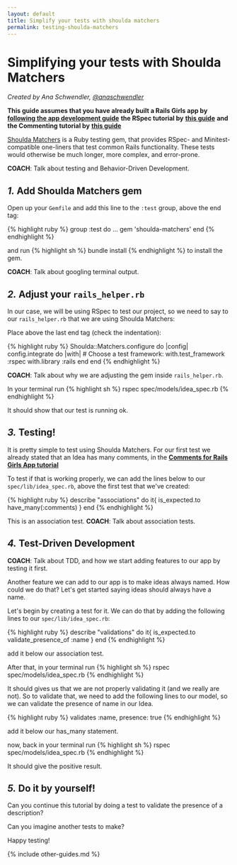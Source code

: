 ```yaml
---
layout: default
title: Simplify your tests with shoulda matchers
permalink: testing-shoulda-matchers
---
```


# Simplifying your tests with Shoulda Matchers

*Created by Ana Schwendler, [@anaschwendler](https://twitter.com/anaschwendler)*

**This guide assumes that you have already built a Rails Girls app by** [**following the app development guide**](/app)
**the RSpec tutorial by** [**this guide**](/testing-rspec)
**and the Commenting tutorial by** [**this guide**](/commenting)

[Shoulda Matchers](https://github.com/thoughtbot/shoulda-matchers) is a Ruby testing gem, that provides RSpec- and Minitest-compatible one-liners that test common Rails functionality. These tests would otherwise be much longer, more complex, and error-prone.

__COACH__: Talk about testing and Behavior-Driven Development.

## *1.* Add Shoulda Matchers gem

Open up your `Gemfile` and add this line to the `:test` group, above the end tag:

{% highlight ruby %}
group :test do
  ...
  gem 'shoulda-matchers'
end
{% endhighlight %}

and run
{% highlight sh %}
bundle install
{% endhighlight %}
to install the gem.

__COACH__: Talk about googling terminal output.

## *2.* Adjust your `rails_helper.rb`

In our case, we will be using RSpec to test our project, so we need to say to our `rails_helper.rb` that we are using Shoulda Matchers:

Place above the last end tag (check the indentation):

{% highlight ruby %}
  Shoulda::Matchers.configure do |config|
    config.integrate do |with|
      # Choose a test framework:
      with.test_framework :rspec
      with.library :rails
    end
  end
{% endhighlight %}

__COACH__: Talk about why we are adjusting the gem inside `rails_helper.rb`.

In your terminal run
{% highlight sh %}
rspec spec/models/idea_spec.rb
{% endhighlight %}

It should show that our test is running ok.

## *3.* Testing!

It is pretty simple to test using Shoulda Matchers.
For our first test we already stated that an Idea has many comments, in the [**Comments for Rails Girls App tutorial**](/commenting)

To test if that is working properly, we can add the lines below to our `spec/lib/idea_spec.rb`, above the first test that we've created:

{% highlight ruby %}
  describe "associations" do
    it{ is_expected.to have_many(:comments) }
  end
{% endhighlight %}

This is an association test.
__COACH__: Talk about association tests.

## *4.* Test-Driven Development

__COACH__: Talk about TDD, and how we start adding features to our app by testing it first.

Another feature we can add to our app is to make ideas always named. How could we do that? Let's get started saying ideas should always have a name.

Let's begin by creating a test for it. We can do that by adding the following lines to our `spec/lib/idea_spec.rb`:

{% highlight ruby %}
  describe "validations" do
    it{ is_expected.to validate_presence_of :name }
  end
{% endhighlight %}

add it below our association test.

After that, in your terminal run
{% highlight sh %}
rspec spec/models/idea_spec.rb
{% endhighlight %}

It should gives us that we are not properly validating it (and we really are not). So to validate that, we need to add the following lines to our model, so we can validate the presence of name in our Idea.

{% highlight ruby %}
  validates :name, presence: true
{% endhighlight %}

add it below our has_many statement.

now, back in your terminal run
{% highlight sh %}
rspec spec/models/idea_spec.rb
{% endhighlight %}

It should give the positive result.

## *5.* Do it by yourself!
Can you continue this tutorial by doing a test to validate the presence of a description?

Can you imagine another tests to make?

Happy testing!

{% include other-guides.md %}
